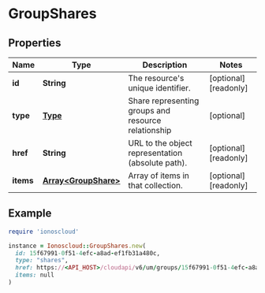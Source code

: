 # GroupShares

## Properties

| Name | Type | Description | Notes |
| ---- | ---- | ----------- | ----- |
| **id** | **String** | The resource&#39;s unique identifier. | [optional][readonly] |
| **type** | [**Type**](Type.md) | Share representing groups and resource relationship | [optional] |
| **href** | **String** | URL to the object representation (absolute path). | [optional][readonly] |
| **items** | [**Array&lt;GroupShare&gt;**](GroupShare.md) | Array of items in that collection. | [optional][readonly] |

## Example

```ruby
require 'ionoscloud'

instance = Ionoscloud::GroupShares.new(
  id: 15f67991-0f51-4efc-a8ad-ef1fb31a480c,
  type: "shares",
  href: https://<API_HOST>/cloudapi/v6/um/groups/15f67991-0f51-4efc-a8ad-ef1fb31a480c/shares,
  items: null
)
```

